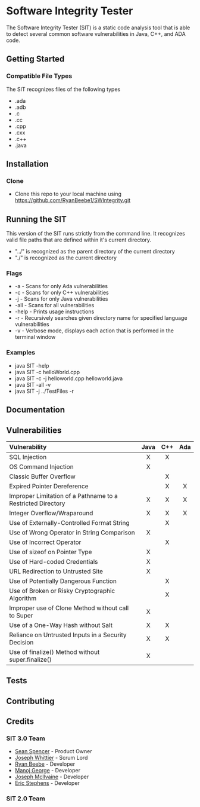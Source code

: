 # Software Integrity Tester
The Software Integrity Tester (SIT) is a static code analysis tool that is able to detect several common software vulnerabilities in Java, C++, and ADA code. 


## Getting Started
### Compatible File Types
The SIT recognizes files of the following types
* .ada
* .adb
* .c
* .cc
* .cpp
* .cxx
* .c++
* .java

## Installation

### Clone
* Clone this repo to your local machine using https://github.com/RyanBeebe1/SWIntegrity.git

## Running the SIT
This version of the SIT runs strictly from the command line. It recognizes valid file paths that are defined within it's current directory. 
* "../" is recognized as the parent directory of the current directory
* "./" is recognized as the current directory
### Flags
* -a - Scans for only Ada vulnerabilities
* -c - Scans for only C++ vulnerabilities
* -j - Scans for only Java vulnerabilities
* -all - Scans for all vulnerabilities
* -help - Prints usage instructions
* -r - Recursively searches given directory name for specified language vulnerabilities
* -v - Verbose mode, displays each action that is performed in the terminal window

### Examples
* java SIT -help
* java SIT -c helloWorld.cpp
* java SIT -c -j helloworld.cpp helloworld.java
* java SIT -all -v
* java SIT -j ../TestFiles -r

## Documentation

## Vulnerabilities
|                 Vulnerability                                  | Java  | C++ | Ada |
|:---------------------------------------------------------------|:-----:|:---:|:---:|
| SQL Injection                                                  |   X   |  X  |     |
| OS Command Injection                                           |   X   |     |     |
| Classic Buffer Overflow                                        |       |  X  |     |
| Expired Pointer Dereference                                    |       |  X  |  X  |
| Improper Limitation of a Pathname to a Restricted Directory    |   X   |  X  |  X  |
| Integer Overflow/Wraparound                                    |   X   |  X  |  X  |
| Use of Externally-Controlled Format String                     |       |  X  |     |
| Use of Wrong Operator in String Comparison                     |   X   |     |     |
| Use of Incorrect Operator                                      |       |  X  |     |
| Use of sizeof on Pointer Type                                  |   X   |     |     |
| Use of Hard-coded Credentials                                  |   X   |     |     |
| URL Redirection to Untrusted Site                              |   X   |     |     |
| Use of Potentially Dangerous Function                          |       |  X  |     |
| Use of Broken or Risky Cryptographic Algorithm                 |       |  X  |     |
| Improper use of Clone Method without call to Super             |   X   |     |     |
| Use of a One-Way Hash without Salt                             |   X   |  X  |     |
| Reliance on Untrusted Inputs in a Security Decision            |   X   |  X  |     | 
| Use of finalize() Method without super.finalize()              |   X   |     |     |

## Tests

## Contributing

## Credits
### SIT 3.0 Team
* [Sean Spencer](https://github.com/spencers1/) - Product Owner
* [Joseph Whittier](https//github.com/joeywhitt/) - Scrum Lord
* [Ryan Beebe](https://github.com/RyanBeebe1/) - Developer
* [Manoj George](https://github.com/manojmpg114/) - Developer
* [Joseph McIlvaine](https://github.com/jomac4694/) - Developer
* [Eric Stephens](https://github.com/ericwstephens3/) - Developer

### SIT 2.0 Team





